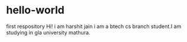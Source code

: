 # hello-world
first respository
Hi! i am harshit jain
i am a btech cs branch student.I am studying in gla university mathura.
